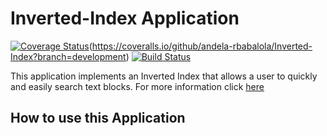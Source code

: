 # Inverted-Index Application
[![Coverage Status](https://coveralls.io/repos/github/andela-rbabalola/Inverted-Index/badge.svg?branch=development)](https://coveralls.io/github/andela-rbabalola/Inverted-Index?branch=development)(https://coveralls.io/github/andela-rbabalola/Inverted-Index?branch=development)
[![Build Status](https://travis-ci.org/andela-rbabalola/Inverted-Index.svg?branch=development)](https://travis-ci.org/andela-rbabalola/Inverted-Index)

This application implements an Inverted Index that allows a user to quickly and easily search text blocks. For more information click [here](https://www.elastic.co/guide/en/elasticsearch/guide/current/inverted-index.html)

## How to use this Application
